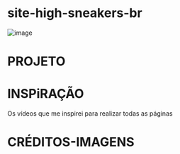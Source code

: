# site-high-sneakers-br

![image](https://user-images.githubusercontent.com/74279171/140203066-ee6a808c-e2a0-462b-beaa-35ef3e1ba19e.png)

# PROJETO

# INSPiRAÇÃO

Os vídeos que me inspirei para realizar todas as páginas


# CRÉDITOS-IMAGENS

